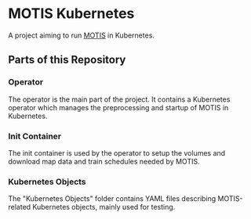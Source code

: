 # MOTIS Kubernetes

A project aiming to run [MOTIS](https://motis-project.de/) in Kubernetes.

## Parts of this Repository

### Operator
The operator is the main part of the project. It contains a Kubernetes operator which
manages the preprocessing and startup of MOTIS in Kubernetes.

### Init Container
The init container is used by the operator to setup the volumes and
download map data and train schedules needed by MOTIS.

### Kubernetes Objects
The "Kubernetes Objects" folder contains YAML files describing MOTIS-related
Kubernetes objects, mainly used for testing.
